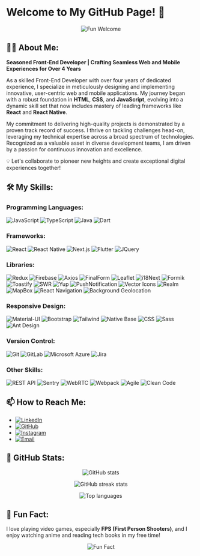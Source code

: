 # Welcome to My GitHub Page! 🎉
<p align="center">
    <img src="https://media.giphy.com/media/26tPplGWjN0xLybiU/giphy.gif](https://i.giphy.com/media/v1.Y2lkPTc5MGI3NjExZDh4eHBlcXJya2kweW45bmtucGVsZnhrcjdmcG0weGtpYW14dGd3NCZlcD12MV9pbnRlcm5hbF9naWZfYnlfaWQmY3Q9Zw/4lu5FuhtrbaOQgKN57/giphy.gif" alt="Fun Welcome" />
  </p>

## 👨‍💻 About Me:
**Seasoned Front-End Developer | Crafting Seamless Web and Mobile Experiences for Over 4 Years**

As a skilled Front-End Developer with over four years of dedicated experience, I specialize in meticulously designing and implementing innovative, user-centric web and mobile applications. My journey began with a robust foundation in **HTML**, **CSS**, and **JavaScript**, evolving into a dynamic skill set that now includes mastery of leading frameworks like **React** and **React Native**.

My commitment to delivering high-quality projects is demonstrated by a proven track record of success. I thrive on tackling challenges head-on, leveraging my technical expertise across a broad spectrum of technologies. Recognized as a valuable asset in diverse development teams, I am driven by a passion for continuous innovation and excellence.

💡 Let's collaborate to pioneer new heights and create exceptional digital experiences together!

## 🛠️ My Skills:

### **Programming Languages:**
![JavaScript](https://img.shields.io/badge/JavaScript-F7DF1E?style=for-the-badge&logo=javascript&logoColor=black)
![TypeScript](https://img.shields.io/badge/TypeScript-007ACC?style=for-the-badge&logo=typescript&logoColor=white)
![Java](https://img.shields.io/badge/Java-007396?style=for-the-badge&logo=java&logoColor=white)
![Dart](https://img.shields.io/badge/Dart-0175C2?style=for-the-badge&logo=dart&logoColor=white)

### **Frameworks:**
![React](https://img.shields.io/badge/React-61DAFB?style=for-the-badge&logo=react&logoColor=black)
![React Native](https://img.shields.io/badge/React_Native-61DAFB?style=for-the-badge&logo=react&logoColor=black)
![Next.js](https://img.shields.io/badge/Next.js-000000?style=for-the-badge&logo=nextdotjs&logoColor=white)
![Flutter](https://img.shields.io/badge/Flutter-02569B?style=for-the-badge&logo=flutter&logoColor=white)
![JQuery](https://img.shields.io/badge/JQuery-0769AD?style=for-the-badge&logo=jquery&logoColor=white)

### **Libraries:**
![Redux](https://img.shields.io/badge/Redux-764ABC?style=for-the-badge&logo=redux&logoColor=white)
![Firebase](https://img.shields.io/badge/Firebase-FFCA28?style=for-the-badge&logo=firebase&logoColor=black)
![Axios](https://img.shields.io/badge/Axios-5A29E4?style=for-the-badge&logo=axios&logoColor=white)
![FinalForm](https://img.shields.io/badge/FinalForm-000000?style=for-the-badge&logo=finalform&logoColor=white)
![Leaflet](https://img.shields.io/badge/Leaflet-199900?style=for-the-badge&logo=leaflet&logoColor=white)
![i18Next](https://img.shields.io/badge/i18Next-26A69A?style=for-the-badge&logo=i18next&logoColor=white)
![Formik](https://img.shields.io/badge/Formik-FFDD57?style=for-the-badge&logo=formik&logoColor=black)
![Toastify](https://img.shields.io/badge/Toastify-FFDD57?style=for-the-badge&logo=toastify&logoColor=black)
![SWR](https://img.shields.io/badge/SWR-0081CB?style=for-the-badge&logo=swr&logoColor=white)
![Yup](https://img.shields.io/badge/Yup-F7E018?style=for-the-badge)
![PushNotification](https://img.shields.io/badge/PushNotification-FFCA28?style=for-the-badge)
![Vector Icons](https://img.shields.io/badge/Vector%20Icons-232323?style=for-the-badge&logo=vectoricons)
![Realm](https://img.shields.io/badge/Realm-39477F?style=for-the-badge&logo=realm)
![MapBox](https://img.shields.io/badge/MapBox-000000?style=for-the-badge&logo=mapbox)
![React Navigation](https://img.shields.io/badge/React_Navigation-000000?style=for-the-badge)
![Background Geolocation](https://img.shields.io/badge/Background%20Geolocation-000000?style=for-the-badge)

### **Responsive Design:**
![Material-UI](https://img.shields.io/badge/Material--UI-0081CB?style=for-the-badge&logo=material-ui)
![Bootstrap](https://img.shields.io/badge/Bootstrap-7952B3?style=for-the-badge&logo=bootstrap&logoColor=white)
![Tailwind](https://img.shields.io/badge/Tailwind_CSS-38B2AC?style=for-the-badge&logo=tailwind-css&logoColor=white)
![Native Base](https://img.shields.io/badge/Native%20Base-009688?style=for-the-badge&logo=nativebase&logoColor=white)
![CSS](https://img.shields.io/badge/CSS-1572B6?style=for-the-badge&logo=css3)
![Sass](https://img.shields.io/badge/Sass-CC6699?style=for-the-badge&logo=sass&logoColor=white)
![Ant Design](https://img.shields.io/badge/Ant_Design-0170FE?style=for-the-badge&logo=antdesign&logoColor=white)

### **Version Control:**
![Git](https://img.shields.io/badge/Git-F05032?style=for-the-badge&logo=git&logoColor=white)
![GitLab](https://img.shields.io/badge/GitLab-FCA121?style=for-the-badge&logo=gitlab&logoColor=black)
![Microsoft Azure](https://img.shields.io/badge/Microsoft%20Azure-0089D6?style=for-the-badge&logo=microsoft-azure&logoColor=white)
![Jira](https://img.shields.io/badge/Jira-0052CC?style=for-the-badge&logo=jira&logoColor=white)

### **Other Skills:**
![REST API](https://img.shields.io/badge/REST%20API-000000?style=for-the-badge&logo=rest-api&logoColor=white)
![Sentry](https://img.shields.io/badge/Sentry-362D59?style=for-the-badge&logo=sentry)
![WebRTC](https://img.shields.io/badge/WebRTC-333333?style=for-the-badge&logo=webrtc)
![Webpack](https://img.shields.io/badge/WebPack-8DD6F9?style=for-the-badge&logo=webpack&logoColor=black)
![Agile](https://img.shields.io/badge/Agile-61DAFB?style=for-the-badge)
![Clean Code](https://img.shields.io/badge/Clean%20Code-0175C2?style=for-the-badge)

## 📫 How to Reach Me:

- [![LinkedIn](https://img.shields.io/badge/LinkedIn-blue?style=flat-square&logo=linkedin)](https://linkedin.com/in/mohammad-ali-shahsavari-9772b1293)
- [![GitHub](https://img.shields.io/badge/GitHub-black?style=flat-square&logo=github)](https://github.com/Masniper)
- [![Instagram](https://img.shields.io/badge/Instagram-ff69b4?style=flat-square&logo=instagram)](https://www.instagram.com/ttvmasniper)
- [![Email](https://img.shields.io/badge/Email-red?style=flat-square&logo=gmail)](mailto:mohammad0ali0shahsavari@gmail.com)

## 🚀 GitHub Stats:
<p align="center">
  <img src="https://github-readme-stats.vercel.app/api?username=Masniper&show_icons=true&theme=radical" alt="GitHub stats" />
</p>

<p align="center">
  <img src="https://github-readme-streak-stats.herokuapp.com/?user=Masniper&theme=dark" alt="GitHub streak stats" />
</p>

<p align="center">
  <img src="https://github-readme-stats.vercel.app/api/top-langs/?username=Masniper&layout=compact&theme=radical" alt="Top languages" />
</p>

## 💬 Fun Fact:
I love playing video games, especially **FPS (First Person Shooters)**, and I enjoy watching anime and reading tech books in my free time!
  <p align="center">
    <img src="https://i.giphy.com/media/v1.Y2lkPTc5MGI3NjExNW41NGsxZ3ZrZnp3czF4bmp0emJ5YXp5azh5dzgwY3V5dDA3aWM2ZSZlcD12MV9pbnRlcm5hbF9naWZfYnlfaWQmY3Q9Zw/gDPxwdP6SKFnsWDJ2u/giphy.gif" alt="Fun Fact" />
  </p>

